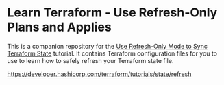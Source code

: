 # Learn Terraform - Use Refresh-Only Plans and Applies

This is a companion repository for the [Use Refresh-Only Mode to Sync Terraform
State](https://developer.hashicorp.com/terraform/tutorials/state/refresh) tutorial. It contains Terraform
configuration files for you to use to learn how to safely refresh your Terraform state file.


https://developer.hashicorp.com/terraform/tutorials/state/refresh

